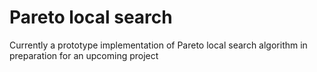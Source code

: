 # Pareto local search
Currently a prototype implementation of Pareto local search algorithm in preparation for an upcoming project
